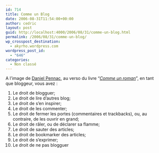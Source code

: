 ```yaml
---
id: 714
title: Comme un Blog
date: 2006-08-31T11:54:00+00:00
author: cedric
layout: post
guid: http://localhost:4000/2006/08/31/comme-un-blog.html
permalink: /2006/08/31/comme-un-blog/
wp_crosspost_destination:
  - akyrho.wordpress.com
wordpress_post_id:
  - "646"
categories:
  - Non classé
---
```

A l’image de [Daniel Pennac](http://fr.wikipedia.org/wiki/Daniel_Pennac), au verso du livre “_[Comme un roman](http://francite.net/education/lecture/page234.html)_”, en tant que bloggeur, vous avez :

  1. Le droit de blogguer;
  2. Le droit de lire d’autres blog;
  3. Le droit de s’en inspirer;
  4. Le droit de les commenter;
  5. Le droit de fermer les portes (commentaires et trackbacks), ou, au contraire, de les ouvrir en grand;
  6. Le droit de râler, ou de déclarer sa flamme;
  7. Le droit de sauter des articles;
  8. Le droit de bookmarker des articles;
  9. Le droit de s’exprimer;
 10. Le droit de ne pas blogguer